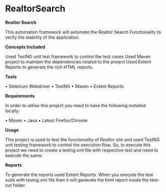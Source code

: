 # RealtorSearch

<b>Realtor Search</b>


This automation framework will automate the Realtor Search Functionality to verify the stability of the application.


<b>Concepts Included</b>

Used TestNG unit test framework to control the test cases
Used Maven project to maintain the dependencies related to the project
Used Extent Reports to generate the rich HTML reports.


<b>Tools</b>

•	Selenium Webdriver
•	TestNG
•	Maven
•	Extent Reports


<b>Requirements</b>

In order to utilise this project you need to have the following installed locally:

•	Maven
•	Java
•	Latest Firefox/Chrome


<b>Usage</b>

This project is used to test the functionality of Realtor site and used TestNG unit testing framework to control the execution flow. So, to execute this project we need to create a testng.xml file with respective test and need to execute the same.


<b>Reports</b>

To generate the reports used Extent Reports. When you execute the test suite with testng.xml file then it will generate the html report 
inside the test-out folder.
